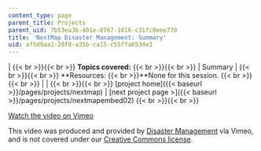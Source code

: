 ```yaml
---
content_type: page
parent_title: Projects
parent_uid: 7b53ea3b-401e-0767-1816-c31fc0eee770
title: 'NextMap Disaster Management: Summary'
uid: af5d9aa1-20f8-a35b-ca15-c55ffa6534e3
---
```


|  {{< br >}}{{< br >}} **Topics covered:** {{< br >}}{{< br >}}  | Summary |  {{< br >}}{{< br >}} **Resources:  {{< br >}}**None for this session. {{< br >}}{{< br >}}  |
|  {{< br >}}{{< br >}} [project home]({{< baseurl >}}/pages/projects/nextmap) &#124; [next project page >]({{< baseurl >}}/pages/projects/nextmapembed02) {{< br >}}{{< br >}}  

[Watch the video on Vimeo](http://vimeo.com/moogaloop.swf?clip_id=4873223&server=vimeo.com&show_title=0&show_byline=0&show_portrait=0&color=&fullscreen=0&group_id=)[](http://vimeo.com/moogaloop.swf?clip_id=2475948&server=vimeo.com&show_title=0&show_byline=0&show_portrait=0&color=&fullscreen=0&group_id=)

This video was produced and provided by [Disaster Management](http://vimeo.com/user807017) via Vimeo, and is not covered under our [Creative Commons license](/terms/#cc).